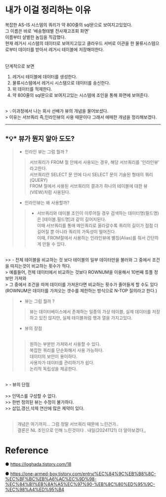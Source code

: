 

# 내가 이걸 정리하는 이유
복잡한 AS-IS 시스템의 쿼리가 약 800줄의 sql문으로 보여지고있었다. <br> 
그 이름은 바로 '배송형태별 전사재고조회 화면'  <br> 
이름부터 살벌한 놈임을 직감했다.  <br>
현재 레거시 시스템의 데이터로 보여지고있고 클라우드 서버로 이관을 한 물류시스템으로부터 데이터를 받아서 레거시 테이블에 저장해야한다. <br>  
<br>
단계적으로 보면 
1. 레거시 테이블에 데이터를 생성한다.
2. 물류시스템에서 레거시 시스템으로 데이터를 송신한다. 
3. 위 데이터를 적재한다. 
4. 약 800줄의 sql문으로 보여지고있는 시스템에 조인을 통해 화면에 보여준다. <br>
<br>
> 💡이과정에서 나는 회사 선배가 뷰의 개념을 물어보셨다. <br>
> 이유는 서브쿼리 즉,인라인뷰의 사용 때문이다 그래서 애매한 개념을 정리해보겠다.

------

## \*💡\*  뷰가 뭔지 알아 도도?

> - 인라인 뷰는 그럼 뭘까 ?
>> 서브쿼리가 FROM 절 안에서 사용되는 경우, 해당 서브쿼리를 '인라인뷰' 라고한다. <BR> 
>> 서브쿼리란 SELECT 문 안에 다시 SELECT 문이 기술된 형태의 쿼리(QUERY) <BR> 
>> FROM 절에서 사용된 서브쿼리의 결과가 하나의 테이블에 대한 뷰(VIEW)처럼 사용된다. <br>  
> - 인라인뷰는 왜 사용할까?
>> - 서브쿼리와 데이블 조인이 이루어질 경우 검색하는 데이터명(필드명)은 [테이블.필드명]과 같이 길어지된다.<br>
> 이때 서브쿼리를 통애 메인쿼리로 올라갈수록 쿼리의 길이가 점점 더 길어질 뿐 아니라 쿼리의 가독성이 떨어진다. <br>
> 이때, FROM절에서 사용하는 인라인뷰에 별칭(Alias)를 줘서 간단하게 만들 수 있다.<br>
<br>
>> - 전체 테이블을 비교하는 것 보다 테이블의 일부 데이터만을 불러와 그 중에서 조건을 따지는것이 비교하는 횟수가 적다. <br>
> 예를들어, 전체 데이터에서 비교하는 것보다 ROWNUM을 이용해서 10번째 튜플 정보만 가져와 <br>
> 그 중에서 조건을 따져 데이터를 가져온다면 비교하는 횟수가 줄어들게 할 수도 있다 <br> (ROWNUM은 데이터를 가져오는 갯수를 제한하는 방식으로 N-TOP 질의라고 한다.)
<br>

> - 뷰는 그럼 뭘까 ?
>> 뷰는 데이터베이스에서 존재하는 일종의 가상 테이블, 실제 데이터를 저장하고 있진 않지만, 실제 테이블처럼 행과 열을 가지고있다. <br>
> - 뷰의 장점<br><br>
>> 원하는 부분만 가져와서 사용할 수 있다. <br>
>> 복잡한 쿼리를 단순화해서 사용 가능하다.<br>
>> 데이터의 보안이 용이하다.<br>
>> 사용자가 데이터를 관리하기가 쉽다.<br>
>> 논리적 독립성을 제공한다. <br>
<br>
> - 뷰의 단점 <br><br>
>> 인덱스를 구성할 수 없다. <br>
>> 한번 정의된 뷰는 수정이 불가하다.  <br>
>> 삽입,갱신,삭제 연산에 많은 제약이 있다. 
<br><br>

> 개념은 여기까지... 그럼 정말 서브쿼리 때문에 느린건가.. <br>
> 결론은 NL 조인으로 인해 느린것이다 . 내일(20241121) 더 알아보겠다,, 


# Reference

● https://loghada.tistory.com/18

● https://one-armed-boy.tistory.com/entry/%EC%84%9C%EB%B8%8C-%EC%BF%BC%EB%A6%AC%EC%9D%98-%EC%84%B1%EB%8A%A5%EC%97%90-%EB%8C%80%ED%95%9C-%EC%98%A4%ED%95%B4

